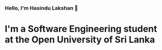 ### Hello, I'm Hasindu Lakshan 👋

# I'm a Software Engineering student at the Open University of Sri Lanka
